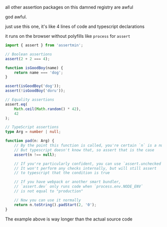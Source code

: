 all other assertion packages on this damned registry are awful

god awful.

just use this one, it's like 4 lines of code and typescript declarations

it runs on the browser without polyfills like `process` for `assert`

```ts
import { assert } from 'assertmin';

// Boolean assertions
assert(2 + 2 === 4);

function isGoodBoy(name) {
    return name === 'dog';
}

assert(isGoodBoy('dog'));
assert(!isGoodBoy('doru'));

// Equality assertions
assert.eq(
    Math.ceil(Math.random() * 42),
    42
);

// TypeScript assertions
type Arg = number | null;

function pad(n: Arg) {
    // By the point this function is called, you're certain `n` is a number
    // But typescript doesn't know that, so assert that is the case
    assert(n !== null);

    // If you're particularly confident, you can use `assert.unchecked`
    // It won't perform any checks internally, but will still assert
    // to typescript that the condition is true

    // If you have webpack or another smart bundler,
    // `assert.dev` only runs code when `process.env.NODE_ENV`
    // is not equal to "production"

    // Now you can use it normally
    return n.toString().padStart(2, '0');
}
```

The example above is way longer than the actual source code
